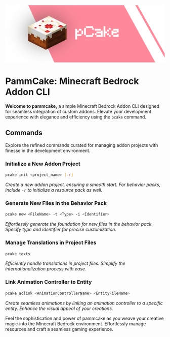 <div>
    <img src="https://github.com/pammsitoh/PammCake/blob/main/pcake_logo.png?raw=true"/>
</div>

# PammCake: Minecraft Bedrock Addon CLI

**Welcome to pammcake,** a simple Minecraft Bedrock Addon CLI designed for seamless integration of custom addons. Elevate your development experience with elegance and efficiency using the `pcake` command.

## Commands

Explore the refined commands curated for managing addon projects with finesse in the development environment.

### Initialize a New Addon Project

```bash
pcake init <project_name> [-r]
```

_Create a new addon project, ensuring a smooth start. For behavior packs, include `-r` to initialize a resource pack as well._

### Generate New Files in the Behavior Pack

```bash
pcake new <FileName> -t <Type> -i <Identifier>
```

_Effortlessly generate the foundation for new files in the behavior pack. Specify type and identifier for precise customization._

### Manage Translations in Project Files

```bash
pcake texts
```

_Efficiently handle translations in project files. Simplify the internationalization process with ease._

### Link Animation Controller to Entity

```bash
pcake aclink <AnimationControllerName> <EntityFileName>
```

_Create seamless animations by linking an animation controller to a specific entity. Enhance the visual appeal of your creations._

Feel the sophistication and power of pammcake as you weave your creative magic into the Minecraft Bedrock environment. Effortlessly manage resources and craft a seamless gaming experience.
